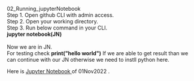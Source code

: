 02_Running_jupyterNotebook <br/>
Step 1. Open github CLI with admin access. <br/>
Step 2. Open your working directory. <br/>
Step 3. Run below command in your CLI. <br/>
        <b>jupyter notebook(JN)</b> <br/>
<br/>
Now we are in JN. <br/>
For testing check <b> print("hello world")</b>
If we are able to get result than we can continue with our JN otherwise we need to instll python here. </b>

Here is <a href = "\pyDash_Test1.ipynb" > Jupyter Notebook </a> of 01Nov2022 .

